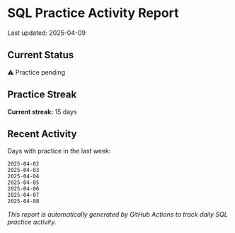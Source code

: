 # SQL Practice Activity Report

Last updated: 2025-04-09

## Current Status

⚠️ Practice pending

## Practice Streak

**Current streak:** 15 days

## Recent Activity

Days with practice in the last week:

```
2025-04-02
2025-04-03
2025-04-04
2025-04-05
2025-04-06
2025-04-07
2025-04-08
```

*This report is automatically generated by GitHub Actions to track daily SQL practice activity.*
